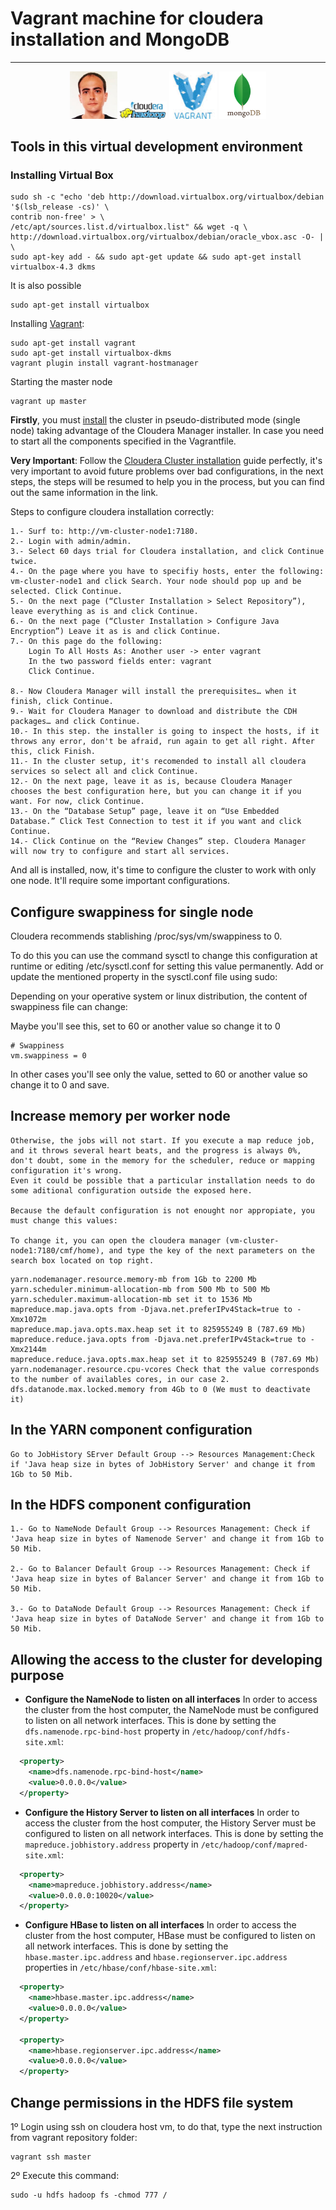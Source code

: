 # Vagrant machine for cloudera installation and MongoDB
<hr>
<div align="center">
        <img width="15%" src="/mifoto.jpg" alt="Jose Luis Illana Ruiz" title="Jose Luis Illana Ruiz"</img>
        <img width="15%" src="/cloudera_hadoop.jpg" alt="Cloudera Hadoop Logo" title="Cloudera Hadoop Logo"</img>
        <img width="15%" src="/vagrant_logo.jpg" alt="Vagrant Logo" title="Vagrant Logo"</img>
        <img width="15%" src="/mongodb-logo.png" alt="MongoDB Logo" title="MongoDB Logo"</img>
</div>

## Tools in this virtual development environment
 


### Installing Virtual Box
```
sudo sh -c "echo 'deb http://download.virtualbox.org/virtualbox/debian '$(lsb_release -cs)' \
contrib non-free' > \ 
/etc/apt/sources.list.d/virtualbox.list" && wget -q \
http://download.virtualbox.org/virtualbox/debian/oracle_vbox.asc -O- | \ 
sudo apt-key add - && sudo apt-get update && sudo apt-get install virtualbox-4.3 dkms
```
It is also possible
```
sudo apt-get install virtualbox
```
Installing [Vagrant](https://www.vagrantup.com/):
```
sudo apt-get install vagrant
sudo apt-get install virtualbox-dkms
vagrant plugin install vagrant-hostmanager
```
Starting the master node
```
vagrant up master
```
__Firstly__, you must [install](http://blog.cloudera.com/blog/2014/06/how-to-install-a-virtual-apache-hadoop-cluster-with-vagrant-and-cloudera-manager/) the cluster in pseudo-distributed mode (single node) taking
advantage of the Cloudera Manager installer.
In case you need to start all the components specified in the Vagrantfile.

__Very Important__: Follow the [Cloudera Cluster installation](http://blog.cloudera.com/blog/2014/06/how-to-install-a-virtual-apache-hadoop-cluster-with-vagrant-and-cloudera-manager/) guide perfectly, it's very important to avoid future problems over bad configurations, in the next steps, the steps will be resumed to help you in the process, but you can find out the same information in the link.

Steps to configure cloudera installation correctly:
```
1.- Surf to: http://vm-cluster-node1:7180.
2.- Login with admin/admin.
3.- Select 60 days trial for Cloudera installation, and click Continue twice.
4.- On the page where you have to specifiy hosts, enter the following: vm-cluster-node1 and click Search. Your node should pop up and be selected. Click Continue.
5.- On the next page (“Cluster Installation > Select Repository”), leave everything as is and click Continue.
6.- On the next page (“Cluster Installation > Configure Java Encryption”) Leave it as is and click Continue.
7.- On this page do the following:
    Login To All Hosts As: Another user -> enter vagrant
    In the two password fields enter: vagrant
    Click Continue.

8.- Now Cloudera Manager will install the prerequisites… when it finish, click Continue.
9.- Wait for Cloudera Manager to download and distribute the CDH packages… and click Continue.
10.- In this step. the installer is going to inspect the hosts, if it throws any error, don't be afraid, run again to get all right. After this, click Finish.
11.- In the cluster setup, it's recomended to install all cloudera services so select all and click Continue.
12.- On the next page, leave it as is, because Cloudera Manager chooses the best configuration here, but you can change it if you want. For now, click Continue.
13.- On the “Database Setup” page, leave it on “Use Embedded Database.” Click Test Connection to test it if you want and click Continue.
14.- Click Continue on the “Review Changes” step. Cloudera Manager will now try to configure and start all services.
```
And all is installed, now, it's time to configure the cluster to work with only one node. It'll require some important configurations.

## Configure swappiness for single node

Cloudera recommends stablishing /proc/sys/vm/swappiness to 0. 

To do this you can use the command sysctl to change this configuration at runtime or editing /etc/sysctl.conf for setting this value permanently. Add or update the mentioned property in the sysctl.conf file using sudo:

Depending on your operative system or linux distribution, the content of swappiness file can change:

Maybe you'll see this, set to 60 or another value so change it to 0
```
# Swappiness
vm.swappiness = 0
```

In other cases you'll see only the value, setted to 60 or another value so change it to 0 and save.


## Increase memory per worker node
```
Otherwise, the jobs will not start. If you execute a map reduce job, and it throws several heart beats, and the progress is always 0%, don't doubt, some in the memory for the scheduler, reduce or mapping configuration it's wrong.
Even it could be possible that a particular installation needs to do some aditional configuration outside the exposed here.

Because the default configuration is not enought nor appropiate, you must change this values:

To change it, you can open the cloudera manager (vm-cluster-node1:7180/cmf/home), and type the key of the next parameters on the search box located on top right.
```

```
yarn.nodemanager.resource.memory-mb from 1Gb to 2200 Mb
yarn.scheduler.minimum-allocation-mb from 500 Mb to 500 Mb
yarn.scheduler.maximum-allocation-mb set it to 1536 Mb
mapreduce.map.java.opts from -Djava.net.preferIPv4Stack=true to -Xmx1072m
mapreduce.map.java.opts.max.heap set it to 825955249 B (787.69 Mb)
mapreduce.reduce.java.opts from -Djava.net.preferIPv4Stack=true to -Xmx2144m
mapreduce.reduce.java.opts.max.heap set it to 825955249 B (787.69 Mb)
yarn.nodemanager.resource.cpu-vcores Check that the value corresponds to the number of availables cores, in our case 2.
dfs.datanode.max.locked.memory from 4Gb to 0 (We must to deactivate it)
```
## In the YARN component configuration
```
Go to JobHistory SErver Default Group --> Resources Management:Check if 'Java heap size in bytes of JobHistory Server' and change it from 1Gb to 50 Mib.
```

## In the HDFS component configuration
```
1.- Go to NameNode Default Group --> Resources Management: Check if 'Java heap size in bytes of Namenode Server' and change it from 1Gb to 50 Mib.

2.- Go to Balancer Default Group --> Resources Management: Check if 'Java heap size in bytes of Balancer Server' and change it from 1Gb to 50 Mib.

3.- Go to DataNode Default Group --> Resources Management: Check if 'Java heap size in bytes of DataNode Server' and change it from 1Gb to 50 Mib.
```

## Allowing the access to the cluster for developing purpose

* __Configure the NameNode to listen on all interfaces__ In order to access the cluster from
the host computer, the NameNode must be configured to listen on all network interfaces. This
is done by setting the `dfs.namenode.rpc-bind-host` property in `/etc/hadoop/conf/hdfs-site.xml`:
```xml
  <property>
    <name>dfs.namenode.rpc-bind-host</name>
    <value>0.0.0.0</value>
  </property>
```
* __Configure the History Server to listen on all interfaces__ In order to access the
cluster from the host computer, the History Server must be configured to listen on all
network interfaces. This is done by setting the `mapreduce.jobhistory.address` property
in `/etc/hadoop/conf/mapred-site.xml`:
```xml
  <property>
    <name>mapreduce.jobhistory.address</name>
    <value>0.0.0.0:10020</value>
  </property>
```
* __Configure HBase to listen on all interfaces__ In order to access the cluster from
the host computer, HBase must be configured to listen on all network interfaces. This
is done by setting the `hbase.master.ipc.address` and `hbase.regionserver.ipc.address`
properties in `/etc/hbase/conf/hbase-site.xml`:
```xml
  <property>
    <name>hbase.master.ipc.address</name>
    <value>0.0.0.0</value>
  </property>

  <property>
    <name>hbase.regionserver.ipc.address</name>
    <value>0.0.0.0</value>
  </property>
```

## Change permissions in the HDFS file system

1º Login using ssh on cloudera host vm, to do that, type the next instruction from vagrant repository folder:
```
vagrant ssh master
```

2º Execute this command:
```
sudo -u hdfs hadoop fs -chmod 777 /
```

